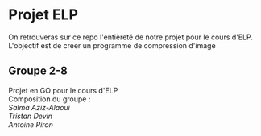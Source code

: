 # Projet ELP
On retrouveras sur ce repo l'entièreté de notre projet pour le cours d'ELP.
L'objectif est de créer un programme de compression d'image
## Groupe 2-8
Projet en GO pour le cours d'ELP  
Composition du groupe :  
*Salma Aziz-Alaoui*  
*Tristan Devin*  
*Antoine Piron*  


